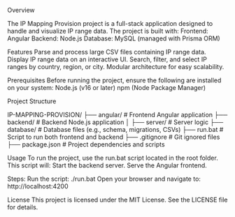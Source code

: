 Overview

The IP Mapping Provision project is a full-stack application designed to handle and visualize IP range data. The project is built with:
Frontend: Angular
Backend: Node.js 
Database: MySQL (managed with Prisma ORM)

Features
Parse and process large CSV files containing IP range data.
Display IP range data on an interactive UI.
Search, filter, and select IP ranges by country, region, or city.
Modular architecture for easy scalability.

Prerequisites
Before running the project, ensure the following are installed on your system:
Node.js (v16 or later)
npm (Node Package Manager)


Project Structure

IP-MAPPING-PROVISION/
├── angular/              # Frontend Angular application
├── backend/              # Backend Node.js application
│   ├── server/           # Server logic
├── database/             # Database files (e.g., schema, migrations, CSVs)
├── run.bat               # Script to run both frontend and backend
├── .gitignore            # Git ignored files
├── package.json          # Project dependencies and scripts


Usage
To run the project, use the run.bat script located in the root folder. This script will:
Start the backend server.
Serve the Angular frontend.

Steps:
Run the script:
./run.bat
Open your browser and navigate to:
http://localhost:4200

License
This project is licensed under the MIT License. See the LICENSE file for details.
